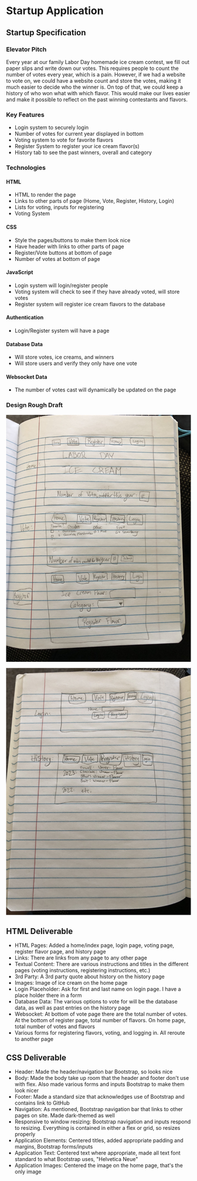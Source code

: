 # Startup Application

## Startup Specification

### Elevator Pitch

Every year at our family Labor Day homemade ice cream contest, we fill out paper slips and write down our votes. This requires people to count the number of votes every year, which is a pain. However, if we had a website to vote on, we could have a website count and store the votes, making it much easier to decide who the winner is. On top of that, we could keep a history of who won what with which flavor. This would make our lives easier and make it possible to reflect on the past winning contestants and flavors. 

### Key Features

- Login system to securely login
- Number of votes for current year displayed in bottom
- Voting system to vote for favorite flavors
- Register System to register your ice cream flavor(s)
- History tab to see the past winners, overall and category

### Technologies

#### HTML
- HTML to render the page
- Links to other parts of page (Home, Vote, Register, History, Login)
- Lists for voting, inputs for registering
- Voting System

#### CSS
- Style the pages/buttons to make them look nice
- Have header with links to other parts of page
- Register/Vote buttons at bottom of page
- Number of votes at bottom of page

#### JavaScript
- Login system will login/register people
- Voting system will check to see if they have already voted, will store votes
- Register system will register ice cream flavors to the database

#### Authentication
- Login/Register system will have a page

#### Database Data
- Will store votes, ice creams, and winners
- Will store users and verify they only have one vote

#### Websocket Data
- The number of votes cast will dynamically be updated on the page

### Design Rough Draft
![Rough Draft 1](images/RoughDraft1.jpeg)

![Rough Draft 2](images/RoughDraft2.jpeg)


## HTML Deliverable
- HTML Pages: Added a home/index page, login page, voting page, register flavor page, and history page
- Links: There are links from any page to any other page
- Textual Content: There are various instructions and titles in the different pages (voting instructions, registering instructions, etc.)
- 3rd Party: A 3rd party quote about history on the history page
- Images: Image of ice cream on the home page
- Login Placeholder: Ask for first and last name on login page. I have a place holder there in a form
- Database Data: The various options to vote for will be the database data, as well as past entries on the history page
- Websocket: At bottom of vote page there are the total number of votes. At the bottom of register page, total number of flavors. On home page, total number of votes and flavors
- Various forms for registering flavors, voting, and logging in. All reroute to another page

## CSS Deliverable
- Header: Made the header/navigation bar Bootstrap, so looks nice
- Body: Made the body take up room that the header and footer don't use with flex. Also made various forms and inputs Bootstrap to make them look nicer
- Footer: Made a standard size that acknowledges use of Bootstrap and contains link to GitHub
- Navigation: As mentioned, Bootstrap navigation bar that links to other pages on site. Made dark-themed as well
- Responsive to window resizing: Bootstrap navigation and inputs respond to resizing. Everything is contained in either a flex or grid, so resizes properly
- Application Elements: Centered titles, added appropriate padding and margins, Bootstrap forms/inputs
- Application Text: Centered text where appropriate, made all text font standard to what Bootstrap uses, "Helvetica Neue"
- Application Images: Centered the image on the home page, that's the only image